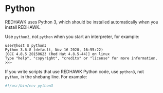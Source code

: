 # Python

REDHAWK uses Python 3, which should be installed automatically when you install REDHAWK.

Use `python3`, not `python` when you start an interpreter, for example:
```
user@host $ python3
Python 3.6.8 (default, Nov 16 2020, 16:55:22)
[GCC 4.8.5 20150623 (Red Hat 4.8.5-44)] on linux
Type "help", "copyright", "credits" or "license" for more information.
>>>
```

If you write scripts that use REDHAWK Python code, use `python3`, not `python`, in the shebang line.
For example:
```python
#!/usr/bin/env python3
```

